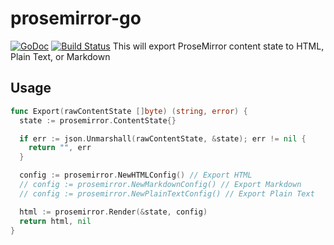 # prosemirror-go
[![GoDoc](https://godoc.org/github.com/nicksrandall/prosemirror-go?status.svg)](https://godoc.org/github.com/nicksrandall/prosemirror-go)
[![Build Status](https://travis-ci.org/nicksrandall/prosemirror-go.svg?branch=master)](https://travis-ci.org/nicksrandall/prosemirror-go)
This will export ProseMirror content state to HTML, Plain Text, or Markdown

## Usage

```go
func Export(rawContentState []byte) (string, error) {
  state := prosemirror.ContentState{}

  if err := json.Unmarshall(rawContentState, &state); err != nil {
    return "", err
  }

  config := prosemirror.NewHTMLConfig() // Export HTML
  // config := prosemirror.NewMarkdownConfig() // Export Markdown
  // config := prosemirror.NewPlainTextConfig() // Export Plain Text

  html := prosemirror.Render(&state, config)
  return html, nil
}

```
